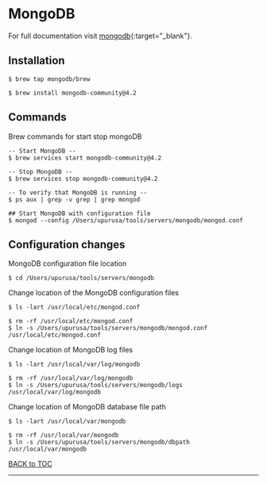 # MongoDB

For full documentation visit [mongodb](https://www.mongodb.com/){:target="_blank"}.

## Installation

    $ brew tap mongodb/brew
    
    $ brew install mongodb-community@4.2


## Commands

Brew commands for start stop mongoDB

	-- Start MongoDB --
	$ brew services start mongodb-community@4.2
	
	-- Stop MongoDB	--
	$ brew services stop mongodb-community@4.2

	-- To verify that MongoDB is running --
	$ ps aux | grep -v grep | grep mongod

	## Start MongoDB with configuration file
	$ mongod --config /Users/upurusa/tools/servers/mongodb/mongod.conf


## Configuration changes

MongoDB configuration file location

	$ cd /Users/upurusa/tools/servers/mongodb

Change location of the MongoDB configuration files

	$ ls -lart /usr/local/etc/mongod.conf
	
	$ rm -rf /usr/local/etc/mongod.conf
	$ ln -s /Users/upurusa/tools/servers/mongodb/mongod.conf /usr/local/etc/mongod.conf


Change location of MongoDB log files

	$ ls -lart /usr/local/var/log/mongodb
   
	$ rm -rf /usr/local/var/log/mongodb
	$ ln -s /Users/upurusa/tools/servers/mongodb/logs /usr/local/var/log/mongodb


Change location of MongoDB database file path

	$ ls -lart /usr/local/var/mongodb
   
	$ rm -rf /usr/local/var/mongodb
	$ ln -s /Users/upurusa/tools/servers/mongodb/dbpath /usr/local/var/mongodb

	

[BACK to TOC](./../README.md)

----------